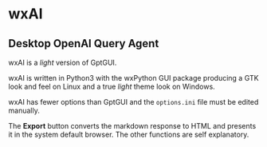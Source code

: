 # wxAI
## Desktop OpenAI Query Agent

wxAI is a _light_ version of GptGUI.

wxAI is written in Python3 with the wxPython GUI package producing a GTK look and feel
on Linux and a true _light_ theme look on Windows.

wxAI has fewer options than GptGUI and the `options.ini` file must be edited manually.

The **Export** button converts the markdown response to HTML and presents it in the
system default browser. The other functions are self explanatory.
